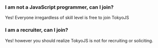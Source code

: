 ### I am not a JavaScript programmer, can I join?
Yes! Everyone irregardless of skill level is free to join TokyoJS

### I am a recruiter, can I join?
Yes! however you should realize TokyoJS is not for recruiting or soliciting.
